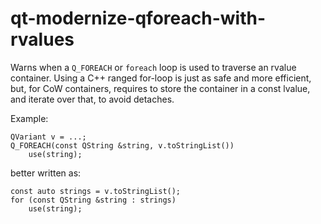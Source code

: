 # qt-modernize-qforeach-with-rvalues

Warns when a `Q_FOREACH` or `foreach` loop is used to traverse an rvalue
container. Using a C++ ranged for-loop is just as safe and more efficient,
but, for CoW containers, requires to store the container in a const lvalue,
and iterate over that, to avoid detaches.

Example:

    QVariant v = ...;
    Q_FOREACH(const QString &string, v.toStringList())
        use(string);

better written as:

    const auto strings = v.toStringList();
    for (const QString &string : strings)
        use(string);
